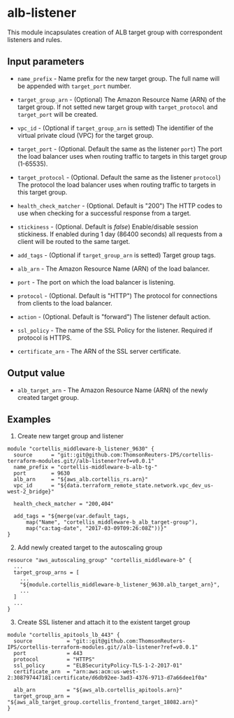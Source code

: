 # alb-listener #

This module incapsulates creation of ALB target group with correspondent listeners and rules.

## Input parameters ##

* `name_prefix`      - Name prefix for the new target group. The full name will be appended with
                     `target_port` number.

* `target_group_arn` - (Optional) The Amazon Resource Name (ARN) of the target group.
                     If not setted new target group with `target_protocol`
                     and `target_port` will be created.

* `vpc_id`           - (Optional if `target_group_arn` is setted) The identifier of the virtual
                     private cloud (VPC) for the target group.

* `target_port`      - (Optional. Default the same as the listener `port`) The port the load balancer
                     uses when routing traffic to targets in this target group (1-65535).

* `target_protocol`  - (Optional. Default the same as the listener `protocol`) The protocol
                     the load balancer uses when routing traffic to targets in this target group.

* `health_check_matcher` - (Optional. Default is "200") The HTTP codes to use when checking for
                     a successful response from a target.

* `stickiness`       - (Optional.  Default is _false_) Enable/disable session stickiness.
                     If enabled during 1 day (86400 seconds) all requests from a client
                     will be routed to the same target.

* `add_tags`         - (Optional if `target_group_arn` is setted) Target group tags.

* `alb_arn`          - The Amazon Resource Name (ARN) of the load balancer.

* `port`             - The port on which the load balancer is listening.

* `protocol`         - (Optional. Default is "HTTP") The protocol for connections from clients
                     to the load balancer.

* `action`           - (Optional. Default is "forward") The listener default action.

* `ssl_policy`       - The name of the SSL Policy for the listener. Required if protocol is HTTPS.

* `certificate_arn`  - The ARN of the SSL server certificate.

## Output value ##

* `alb_target_arn`   - The Amazon Resource Name (ARN) of the newly created target group.

## Examples ##

1. Create new target group and listener

``` hcl
module "cortellis_middleware-b_listener_9630" {
  source      = "git::git@github.com:ThomsonReuters-IPS/cortellis-terraform-modules.git//alb-listener?ref=v0.0.1"
  name_prefix = "cortellis-middleware-b-alb-tg-"
  port        = 9630
  alb_arn     = "${aws_alb.cortellis_rs.arn}"
  vpc_id      = "${data.terraform_remote_state.network.vpc_dev_us-west-2_bridge}"

  health_check_matcher = "200,404"

  add_tags = "${merge(var.default_tags,
      map("Name", "cortellis_middleware-b_alb_target-group"),
      map("ca:tag-date", "2017-03-09T09:26:08Z"))}"
}
```

2. Add newly created target to the autoscaling group

``` hcl
resource "aws_autoscaling_group" "cortellis_middleware-b" {
  ...
  target_group_arns = [
    ...
    "${module.cortellis_middleware-b_listener_9630.alb_target_arn}",
    ...
  ]
  ...
}
```

3. Create SSL listener and attach it to the existent target group

``` hcl
module "cortellis_apitools_lb_443" {
  source           = "git::git@github.com:ThomsonReuters-IPS/cortellis-terraform-modules.git//alb-listener?ref=v0.0.1"
  port             = 443
  protocol         = "HTTPS"
  ssl_policy       = "ELBSecurityPolicy-TLS-1-2-2017-01"
  certificate_arn  = "arn:aws:acm:us-west-2:308797447181:certificate/d6db92ee-3ad3-4376-9713-d7a66dee1f0a"

  alb_arn          = "${aws_alb.cortellis_apitools.arn}"
  target_group_arn = "${aws_alb_target_group.cortellis_frontend_target_18082.arn}"
}
```
